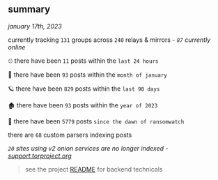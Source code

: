 
## summary
_january 17th, 2023_

currently tracking `131` groups across `240` relays & mirrors - _`87` currently online_

⏲ there have been `11` posts within the `last 24 hours`

🦈 there have been `93` posts within the `month of january`

🪐 there have been `829` posts within the `last 90 days`

🏚 there have been `93` posts within the `year of 2023`

🦕 there have been `5779` posts `since the dawn of ransomwatch`

there are `68` custom parsers indexing posts

_`20` sites using v2 onion services are no longer indexed - [support.torproject.org](https://support.torproject.org/onionservices/v2-deprecation/)_

> see the project [README](https://github.com/joshhighet/ransomwatch#ransomwatch--) for backend technicals
